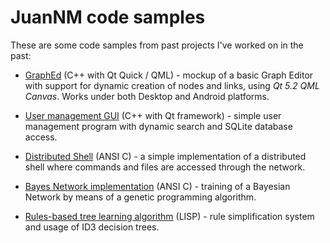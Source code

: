 JuanNM code samples
===================

These are some code samples from past projects I've worked on in the past:

- [GraphEd](https://github.com/juannm/samples/tree/master/GraphEd) (C++ with Qt Quick / QML) - mockup of a basic Graph Editor with support for dynamic creation of nodes and links, using *Qt 5.2 QML Canvas*. Works under both Desktop and Android platforms.

- [User management GUI](https://github.com/juannm/samples/tree/master/GUI_user_management) (C++ with Qt framework) - simple user management program with dynamic search and SQLite database access.

- [Distributed Shell](https://github.com/juannm/samples/tree/master/distributed_shell) (ANSI C) - a simple implementation of a distributed shell where commands and files are accessed through the network.

- [Bayes Network implementation](https://github.com/juannm/samples/tree/master/bayes_network) (ANSI C) - training of a Bayesian Network by means of a genetic programming algorithm.

- [Rules-based tree learning algorithm](https://github.com/juannm/samples/tree/master/rules_learning) (LISP) - rule simplification system and usage of ID3 decision trees.

